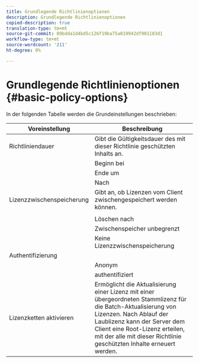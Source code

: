 ```yaml
---
title: Grundlegende Richtlinienoptionen
description: Grundlegende Richtlinienoptionen
copied-description: true
translation-type: tm+mt
source-git-commit: 89bdda1d4bd5c126f19ba75a819942df901183d1
workflow-type: tm+mt
source-wordcount: '211'
ht-degree: 0%

---
```



# Grundlegende Richtlinienoptionen {#basic-policy-options}

In der folgenden Tabelle werden die Grundeinstellungen beschrieben:

| Voreinstellung | Beschreibung |
|---|---|
| Richtliniendauer | Gibt die Gültigkeitsdauer des mit dieser Richtlinie geschützten Inhalts an. |
|  | Beginn bei | Lizenzen können erst zu diesem Zeitpunkt verwendet werden. |
|  | Ende um | Lizenzen können nach diesem Datum/dieser Uhrzeit nicht mehr verwendet werden. |
|  | Nach | Gibt an, wie lange eine Lizenz gültig ist (in Minuten), beginnend mit dem Zeitpunkt des Pakets. |
| Lizenzzwischenspeicherung | Gibt an, ob Lizenzen vom Client zwischengespeichert werden können. |
|  |  | Lizenzen können nach diesem Datum/dieser Uhrzeit nicht mehr verwendet werden. |
|  | Löschen nach | Gibt an, wie lange eine Lizenz gültig ist (in Minuten), beginnend mit dem Zeitpunkt der Lizenzerteilung durch den Lizenzserver. |
|  | Zwischenspeicher unbegrenzt | Die Lizenz kann auf unbestimmte Zeit auf dem Client zwischengespeichert werden. |
|  | Keine Lizenzzwischenspeicherung | Die Lizenz kann vom Client nicht zwischengespeichert werden. Eine neue Lizenz muss vom Server bei jeder Inhaltswiedergabe abgerufen werden. |
| Authentifizierung |  |
|  | Anonym | Zur Ansicht des Inhalts ist keine Authentifizierung erforderlich. |
|  | authentifiziert | Authentifizierung mit Benutzername/Kennwort ist erforderlich. |
| Lizenzketten aktivieren | Ermöglicht die Aktualisierung einer Lizenz mit einer übergeordneten Stammlizenz für die Batch-Aktualisierung von Lizenzen. Nach Ablauf der Laublizenz kann der Server dem Client eine Root-Lizenz erteilen, mit der alle mit dieser Richtlinie geschützten Inhalte erneuert werden. |

